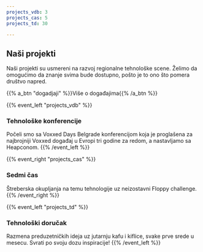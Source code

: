 ```yaml
---
projects_vdb: 3
projects_cas: 5
projects_td: 30

---
```

## Naši projekti

Naši projekti su usmereni na razvoj regionalne tehnološke scene. Želimo da omogućimo da znanje svima bude dostupno, pošto je to ono što pomera društvo napred.

{{% a_btn "dogadjaji" %}}Više o događajima{{% /a_btn %}}

{{% event_left "projects_vdb" %}}
### Tehnološke konferencije

Počeli smo sa Voxxed Days Belgrade konferencijom koja je proglašena za najbrojniji Voxxed događaj u Evropi tri godine za redom, a nastavljamo sa Heapconom.
{{% /event_left %}}

{{% event_right "projects_cas" %}}
### Sedmi čas

Štreberska okupljanja na temu tehnologije uz neizostavni Floppy challenge.
{{% /event_right %}}

{{% event_left "projects_td" %}}
### Tehnološki doručak

Razmena preduzetničkih ideja uz jutarnju kafu i kiflice, svake prve srede u mesecu. Svrati po svoju dozu inspiracije!
{{% /event_left %}}
